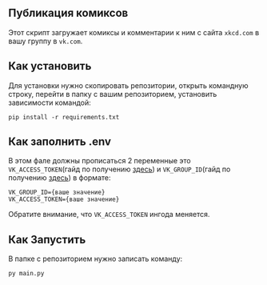## Публикация комиксов
Этот скрипт загружает комиксы и комментарии к ним с сайта `xkcd.com` в вашу группу в `vk.com`.

## Как установить 
Для установки нужно скопировать репозитории, открыть командную строку, перейти в папку с вашим репозиторием, установить зависимости командой:
```
pip install -r requirements.txt
```

## Как заполнить .env
В этом фале должны прописаться 2 переменные это `VK_ACCESS_TOKEN`(гайд по получению [здесь](https://vk.com/dev/implicit_flow_user)) и `VK_GROUP_ID`(гайд по получению [здесь](https://vk.com/faq18062)) в формате:
```dotenv
VK_GROUP_ID={ваше значение}
VK_ACCESS_TOKEN={ваше значение}
```
Обратите внимание, что `VK_ACCESS_TOKEN` ингода меняется.
## Как Запустить
В папке с репозиторием нужно записать команду:
```
py main.py
```